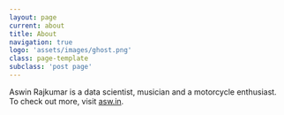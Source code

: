 ```yaml
---
layout: page
current: about
title: About
navigation: true
logo: 'assets/images/ghost.png'
class: page-template
subclass: 'post page'
---
```


Aswin Rajkumar is a data scientist, musician and a motorcycle enthusiast. To check out more, visit [asw.in](asw.in). 
